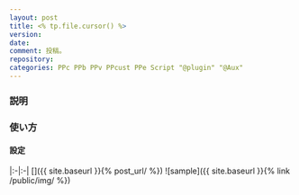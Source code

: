 ```yaml
---
layout: post
title: <% tp.file.cursor() %> 
version: 
date: 
comment: 投稿。
repository: 
categories: PPc PPb PPv PPcust PPe Script "@plugin" "@Aux"
---
```


### 説明



### 使い方

#### 設定

|:-|:-|
[]({{ site.baseurl }}{% post_url/ %})
![sample]({{ site.baseurl }}{% link /public/img/ %})
